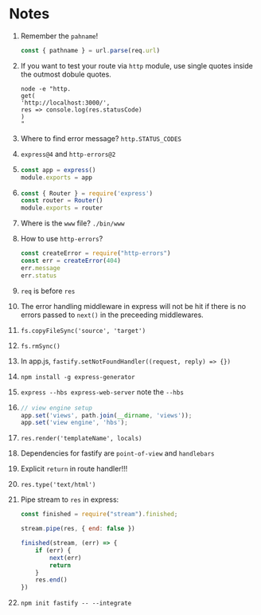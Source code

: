 # Notes

1. Remember the `pahname`!
   ```javascript
   const { pathname } = url.parse(req.url)
   ```

2. If you want to test your route via `http` module, use single quotes inside the outmost dobule quotes.
   ```
   node -e "http.
   get(
   'http://localhost:3000/',
   res => console.log(res.statusCode)
   )
   "
   ```

3. Where to find error message?
   `http.STATUS_CODES`

4. `express@4` and `http-errors@2`

5. 
   ```javascript
   const app = express()
   module.exports = app
   ```
6. 
   ```javascript
   const { Router } = require('express')
   const router = Router()
   module.exports = router
   ```

7. Where is the `www` file?
   `./bin/www`

8. How to use `http-errors`?

   ```javascript
   const createError = require("http-errors")
   const err = createError(404)
   err.message
   err.status
   ```

9. `req` is before `res`

10. The error handling middleware in express will not be hit if there is no errors passed to `next()` in the preceeding middlewares.

11. `fs.copyFileSync('source', 'target')`

12. `fs.rmSync()`

13. In app.js, `fastify.setNotFoundHandler((request, reply) => {})`

14. `npm install -g express-generator`

15. `express --hbs express-web-server` note the `--hbs`

16. 
    ```javascript
    // view engine setup
    app.set('views', path.join(__dirname, 'views'));
    app.set('view engine', 'hbs');
    ```

17. `res.render('templateName', locals)`

18. Dependencies for fastify are `point-of-view` and `handlebars`

19. Explicit `return` in route handler!!!

20. `res.type('text/html')`

21. Pipe stream to `res` in express:
    ```javascript
    const finished = require("stream").finished;

    stream.pipe(res, { end: false })

    finished(stream, (err) => {
        if (err) {
            next(err)
            return
        }
        res.end()
    })
    ```

22. `npm init fastify -- --integrate`

